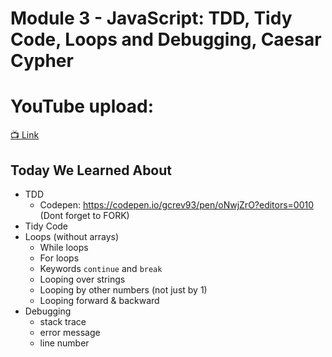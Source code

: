 # Module 3 - JavaScript: TDD, Tidy Code, Loops and Debugging, Caesar Cypher

# YouTube upload:
[📺 Link](https://www.youtube.com/watch?v=W8C2E96ljaY&list=PLPLveFltzJ38Asv6HPY9Xx_rmRUbtTffV&index=9)

## Today We Learned About

- TDD
    - Codepen: https://codepen.io/gcrev93/pen/oNwjZrO?editors=0010 (Dont forget to FORK)
- Tidy Code
- Loops (without arrays)
  - While loops
  - For loops
  - Keywords `continue` and `break`
  - Looping over strings
  - Looping by other numbers (not just by 1)
  - Looping forward & backward
- Debugging
  - stack trace
  - error message
  - line number